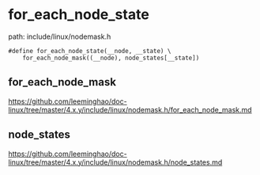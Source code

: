 for_each_node_state
========================================

path: include/linux/nodemask.h
```
#define for_each_node_state(__node, __state) \
    for_each_node_mask((__node), node_states[__state])
```

for_each_node_mask
----------------------------------------

https://github.com/leeminghao/doc-linux/tree/master/4.x.y/include/linux/nodemask.h/for_each_node_mask.md

node_states
----------------------------------------

https://github.com/leeminghao/doc-linux/tree/master/4.x.y/include/linux/nodemask.h/node_states.md
